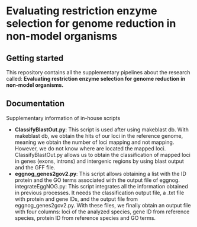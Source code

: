 # Evaluating restriction enzyme selection for genome reduction in non-model organisms
## Getting started
This repository contains all the supplementary pipelines about the research called: **Evaluating restriction enzyme selection for genome reduction in non-model organisms.**

## Documentation
Supplementary information of in-house scripts 
- **ClassifyBlastOut.py**: This script is used after using makeblast db. With makeblast db, we obtain the hits of our loci in the reference genome, meaning we obtain the number of loci mapping and not mapping. However, we do not know where are located the mapped loci. ClassifyBlastOut.py allows us to obtain the classification of mapped loci in genes (exons, introns) and intergenic regions by using blast output and the GFF file. 
- **eggnog_genes2gov2.py**: This script allows obtaining a list with the ID protein and the GO terms associated with the output file of eggnog. 
integrateEggNOG.py: This script integrates all the information obtained in previous processes. It needs the classification output file, a .txt file with protein and gene IDs, and the output file from eggnog_genes2gov2.py. With these files, we finally obtain an output file with four columns: loci of the analyzed species, gene ID from reference species, protein ID from reference species and GO terms.


